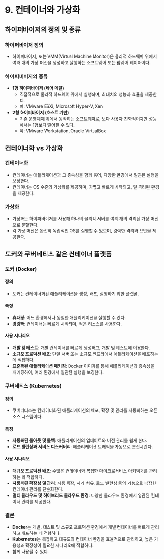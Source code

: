# 9. 컨테이너와 가상화

## 하이퍼바이저의 정의 및 종류
### **하이퍼바이저 정의**
- 하이퍼바이저, 또는 VMM(Virtual Machine Monitor)은 물리적 하드웨어 위에서 여러 개의 가상 머신을 생성하고 실행하는 소프트웨어 또는 펌웨어 레이어이다.

### **하이퍼바이저의 종류**
- **1형 하이퍼바이저 (베어 메탈)**
  - 직접적으로 물리적 하드웨어 위에서 실행되며, 최대치의 성능과 효율을 제공한다.
  - 예: VMware ESXi, Microsoft Hyper-V, Xen
- **2형 하이퍼바이저 (호스트 기반)**
  - 기존 운영체제 위에서 동작하는 소프트웨어로, 보다 사용자 친화적이지만 성능에서는 1형보다 떨어질 수 있다.
  - 예: VMware Workstation, Oracle VirtualBox

## 컨테이너화 vs 가상화
### **컨테이너화**
- 컨테이너는 애플리케이션과 그 종속성을 함께 묶어, 다양한 환경에서 일관된 실행을 보장한다.
- 컨테이너는 OS 수준의 가상화를 제공하며, 가볍고 빠르게 시작되고, 덜 격리된 환경을 제공한다.

### **가상화**
- 가상화는 하이퍼바이저를 사용해 하나의 물리적 서버를 여러 개의 격리된 가상 머신으로 분할한다.
- 각 가상 머신은 완전히 독립적인 OS를 실행할 수 있으며, 강력한 격리와 보안을 제공한다.

## 도커와 쿠버네티스 같은 컨테이너 플랫폼

### **도커 (Docker)**
#### **정의**
- 도커는 컨테이너화된 애플리케이션을 생성, 배포, 실행하기 위한 플랫폼.

#### **특징**
- **휴대성**: 어느 환경에서나 동일한 애플리케이션을 실행할 수 있다.
- **경량화**: 컨테이너는 빠르게 시작되며, 적은 리소스를 사용한다.

#### **사용 시나리오**
- **개발 및 테스트**: 개별 컨테이너를 빠르게 생성하고, 개발 및 테스트에 이용한다.
- **소규모 프로덕션 배포**: 단일 서버 또는 소규모 인프라에서 애플리케이션을 배포하는 데 적합하다.
- **표준화된 애플리케이션 패키징**: Docker 이미지를 통해 애플리케이션과 종속성을 패키징하여, 여러 환경에서 일관된 실행을 보장한다.

### **쿠버네티스 (Kubernetes)**
#### **정의**
- 쿠버네티스는 컨테이너화된 애플리케이션의 배포, 확장 및 관리를 자동화하는 오픈소스 시스템이다.

#### **특징**
- **자동화된 롤아웃 및 롤백**: 애플리케이션의 업데이트와 버전 관리를 쉽게 한다.
- **로드 밸런싱과 서비스 디스커버리**: 애플리케이션 트래픽을 자동으로 분산시킨다.

#### **사용 시나리오**
- **대규모 프로덕션 배포**: 수많은 컨테이너와 복잡한 마이크로서비스 아키텍처를 관리하는 데 적합하다.
- **자동화된 확장성 및 관리**: 자동 확장, 자가 치유, 로드 밸런싱 등의 기능으로 복잡한 컨테이너 관리를 단순화한다.
- **멀티 클라우드 및 하이브리드 클라우드 환경**: 다양한 클라우드 환경에서 일관된 컨테이너 관리를 제공한다.

### 결론
- **Docker**는 개발, 테스트 및 소규모 프로덕션 환경에서 개별 컨테이너를 빠르게 관리하고 배포하는 데 적합하다.
- **Kubernetes**는 복잡하고 대규모의 컨테이너 환경을 효율적으로 관리하고, 높은 가용성과 확장성이 필요한 시나리오에 적합하다.
- 함께 사용될 수 있다.
